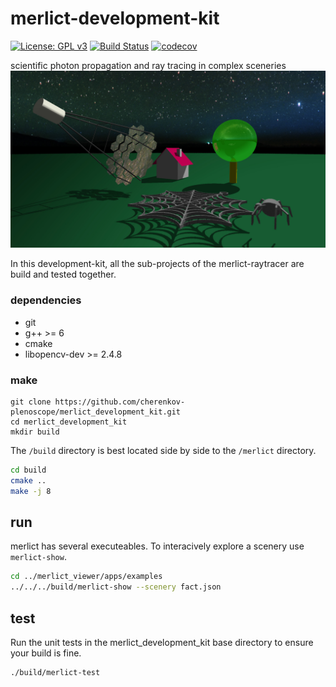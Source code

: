 # merlict-development-kit
[![License: GPL v3](https://img.shields.io/badge/License-GPL%20v3-blue.svg)](https://www.gnu.org/licenses/gpl-3.0) [![Build Status](https://travis-ci.org/cherenkov-plenoscope/merlict_development_kit.svg?branch=master)](https://travis-ci.org/cherenkov-plenoscope/merlict_development_kit) [![codecov](https://codecov.io/gh/cherenkov-plenoscope/merlict_development_kit/branch/master/graph/badge.svg)](https://codecov.io/gh/cherenkov-plenoscope/merlict_development_kit)


scientific photon propagation and ray tracing in complex sceneries
![img](Readme/fact_and_spider_web.jpg)

In this development-kit, all the sub-projects of the merlict-raytracer are build and tested together.

### dependencies
* git
* g++ >= 6
* cmake
* libopencv-dev >= 2.4.8

### make
```
git clone https://github.com/cherenkov-plenoscope/merlict_development_kit.git
cd merlict_development_kit
mkdir build
```
The `/build` directory is best located side by side to the `/merlict` directory.

```bash
cd build
cmake ..
make -j 8
```

## run
merlict has several executeables. To interacively explore a scenery use `merlict-show`.
```bash
cd ../merlict_viewer/apps/examples
../../../build/merlict-show --scenery fact.json
```

## test
Run the unit tests in the merlict_development_kit base directory to ensure your build is fine.

```bash
./build/merlict-test
```
